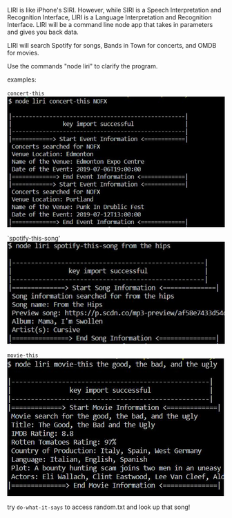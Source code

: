 LIRI is like iPhone's SIRI. However, while SIRI is a Speech Interpretation and Recognition Interface, LIRI is a Language Interpretation and Recognition Interface. LIRI will be a command line node app that takes in parameters and gives you back data.

LIRI will search Spotify for songs, Bands in Town for concerts, and OMDB for movies.

Use the commands "node liri" to clarify the program.

examples:

`concert-this`
![concert](preview-images/api-concert.JPG)


`spotify-this-song'
![spotify](preview-images/api-spotify.JPG)


`movie-this`
![movie](preview-images/api-movie.JPG)

try `do-what-it-says` to access random.txt and look up that song!
